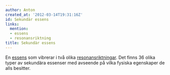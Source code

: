 ```yaml
---
author: Anton
created_at: '2012-03-14T19:31:16Z'
id: Sekundär essens
links:
  mention:
  - essens
  - resonansriktning
title: Sekundär essens
---
```


En [essens] som vibrerar i två olika [resonansriktningar]. Det finns 36 olika typer av sekundära
essenser med avseende på vilka fysiska egenskaper de alls besitter.

  [essens]: essens
  [resonansriktningar]: resonansriktning
